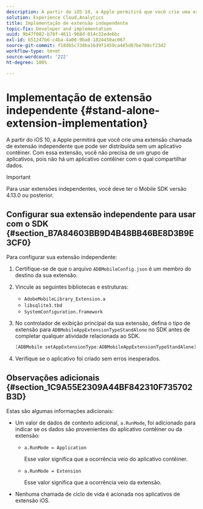 ```yaml
---
description: A partir do iOS 10, a Apple permitirá que você crie uma extensão chamada de extensão independente que pode ser distribuída sem um aplicativo contêiner. Com essa extensão, você não precisa de um grupo de aplicativos, pois não há um aplicativo contêiner com o qual compartilhar dados.
solution: Experience Cloud,Analytics
title: Implementação de extensão independente
topic-fix: Developer and implementation
uuid: 9b47f082-b78f-4611-968d-014c32ede6bc
exl-id: b51247b6-c4ba-4a00-9ba0-1824450ac067
source-git-commit: f18d65c738ba16d9f1459ca485d87be708cf23d2
workflow-type: tm+mt
source-wordcount: '222'
ht-degree: 100%

---
```


# Implementação de extensão independente {#stand-alone-extension-implementation}

A partir do iOS 10, a Apple permitirá que você crie uma extensão chamada de extensão independente que pode ser distribuída sem um aplicativo contêiner. Com essa extensão, você não precisa de um grupo de aplicativos, pois não há um aplicativo contêiner com o qual compartilhar dados.

>[!IMPORTANT]
>
>Para usar extensões independentes, você deve ter o Mobile SDK versão 4.13.0 ou posterior.

## Configurar sua extensão independente para usar com o SDK {#section_B7A84603BB9D4B48BB46BE8D3B9E3CF0}

Para configurar sua extensão independente:

1. Certifique-se de que o arquivo `ADBMobileConfig.json` é um membro do destino da sua extensão.
1. Vincule as seguintes bibliotecas e estruturas:

   * `AdobeMobileLibrary_Extension.a`
   * `libsqlite3.tbd`
   * `SystemConfiguration.framework`

1. No controlador de exibição principal da sua extensão, defina o tipo de extensão para `ADBMobileAppExtensionTypeStandAlone` no SDK antes de completar qualquer atividade relacionada ao SDK.

   ```objective-c
   [ADBMobile setAppExtensionType:ADBMobileAppExtensionTypeStandAlone];
   ```

1. Verifique se o aplicativo foi criado sem erros inesperados.

## Observações adicionais {#section_1C9A55E2309A44BF842310F735702B3D}

Estas são algumas informações adicionais:

* Um valor de dados de contexto adicional, `a.RunMode`, foi adicionado para indicar se os dados são provenientes do aplicativo contêiner ou da extensão:

   * `a.RunMode = Application`

      Esse valor significa que a ocorrência veio do aplicativo contêiner.
   * `a.RunMode = Extension`

      Esse valor significa que a ocorrência veio da extensão.

* Nenhuma chamada de ciclo de vida é acionada nos aplicativos de extensão iOS.
